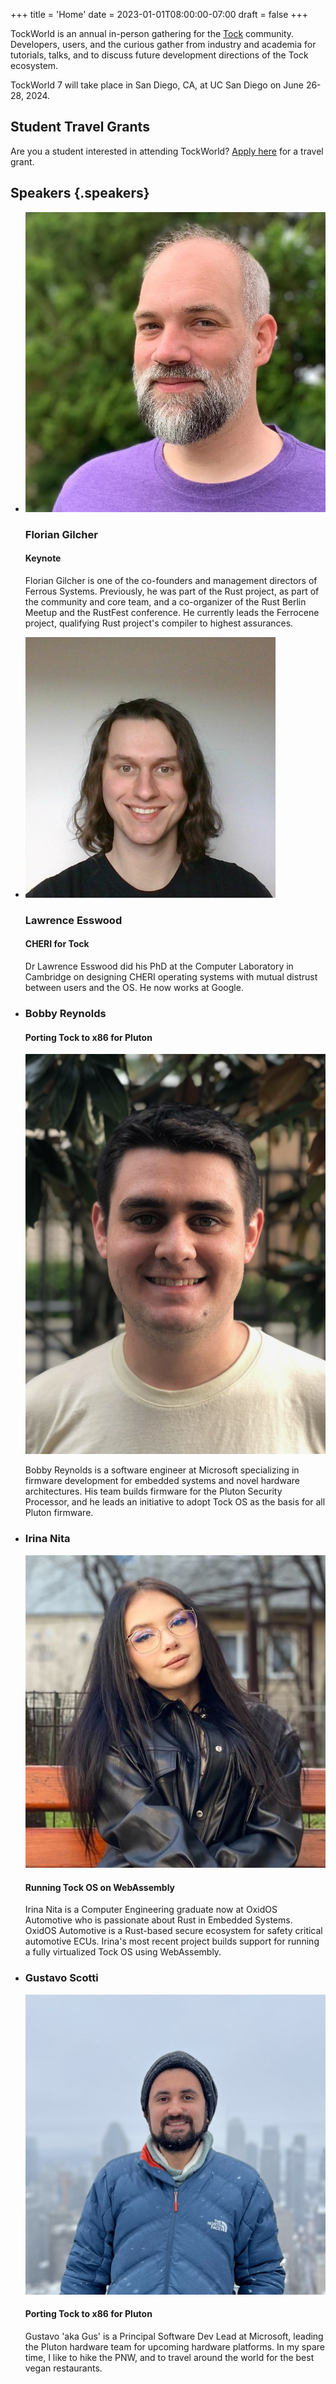 +++
title = 'Home'
date = 2023-01-01T08:00:00-07:00
draft = false
+++

TockWorld is an annual in-person gathering for the [Tock](https://tockos.org) community. Developers, users, and the curious gather from industry and academia for tutorials, talks, and to discuss future development directions of the Tock ecosystem.

TockWorld 7 will take place in San Diego, CA, at UC San Diego on June 26-28, 2024.

## Student Travel Grants

Are you a student interested in attending TockWorld? [Apply here](grant) for a travel grant.


## Speakers {.speakers}

*
  ![Headshot photo of Florian Gilcher](speakers/florian_gilcher.jpg)

  ### Florian Gilcher

  #### Keynote

  Florian Gilcher is one of the co-founders and management directors
  of Ferrous Systems. Previously, he was part of the Rust project, as
  part of the community and core team, and a co-organizer of the Rust
  Berlin Meetup and the RustFest conference.  He currently leads the
  Ferrocene project, qualifying Rust project's compiler to highest
  assurances.


*
  ![Headshot photo of Lawrence Esswood](speakers/lawrence_esswood.jpg)

  ### Lawrence Esswood

  #### CHERI for Tock

  Dr Lawrence Esswood did his PhD at the Computer Laboratory in Cambridge on
  designing CHERI operating systems with mutual distrust between users and the
  OS. He now works at Google.

*
  ### Bobby Reynolds

  #### Porting Tock to x86 for Pluton

  ![Headshot photo of Bobby Reynolds](speakers/bobby_reynolds.jpg)

  Bobby Reynolds is a software engineer at Microsoft specializing in
  firmware development for embedded systems and novel hardware
  architectures. His team builds firmware for the Pluton Security
  Processor, and he leads an initiative to adopt Tock OS as the basis
  for all Pluton firmware.

*
  ### Irina Nita

  ![Headshot photo of Irina Nita](speakers/irina_nita.jpg)

  #### Running Tock OS on WebAssembly

  Irina Nita is a Computer Engineering graduate now at OxidOS Automotive
  who is passionate about Rust in Embedded Systems.
  OxidOS Automotive is a Rust-based secure ecosystem for safety critical
  automotive ECUs.
  Irina's most recent project builds support for running a fully virtualized
  Tock OS using WebAssembly.

*
  ### Gustavo Scotti

  ![Headshot photo of Irina Nita](speakers/gus_scotti.jpg)

  #### Porting Tock to x86 for Pluton

  Gustavo 'aka Gus' is a Principal Software Dev Lead at Microsoft, leading the
  Pluton hardware team for upcoming hardware platforms. In my spare time, I
  like to hike the PNW, and to travel around the world for the best vegan
  restaurants.

<!--

*
  ### Gustavo Scotti

  Microsoft


*
  ### Amalia Camelia Simion

  Wyloiondrin
-->
